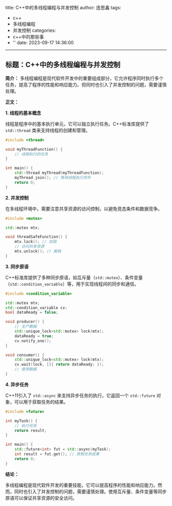 title: C++中的多线程编程与并发控制
author: 连思鑫
tags:
  - c++
  - 多线程编程
  - 并发控制
categories:
  - c++中的那些事
  - ''
date: 2023-09-17 14:36:00
---
## **标题：C++中的多线程编程与并发控制**

**简介：**
多线程编程是现代软件开发中的重要组成部分，它允许程序同时执行多个任务，提高了程序的性能和响应能力。但同时也引入了并发控制的问题，需要谨慎处理。

**正文：**

**1. 线程的基本概念**

线程是程序中的基本执行单元，它可以独立执行任务。C++标准库提供了 `std::thread` 类来支持线程的创建和管理。

```cpp
#include <thread>

void myThreadFunction() {
    // 线程执行的任务
}

int main() {
    std::thread myThread(myThreadFunction);
    myThread.join(); // 等待线程执行完毕
    return 0;
}
```

**2. 并发控制**

在多线程环境中，需要注意共享资源的访问控制，以避免竞态条件和数据竞争。

```cpp
#include <mutex>

std::mutex mtx;

void threadSafeFunction() {
    mtx.lock(); // 加锁
    // 访问共享资源
    mtx.unlock(); // 解锁
}
```

**3. 同步原语**

C++标准库提供了多种同步原语，如互斥量（`std::mutex`）、条件变量（`std::condition_variable`）等，用于实现线程间的同步和通信。

```cpp
#include <condition_variable>

std::mutex mtx;
std::condition_variable cv;
bool dataReady = false;

void producer() {
    // 生产数据
    std::unique_lock<std::mutex> lock(mtx);
    dataReady = true;
    cv.notify_one();
}

void consumer() {
    std::unique_lock<std::mutex> lock(mtx);
    cv.wait(lock, []{ return dataReady; });
    // 使用数据
}
```

**4. 异步任务**

C++11引入了 `std::async` 来支持异步任务的执行，它返回一个 `std::future` 对象，可以用于获取任务的结果。

```cpp
#include <future>

int myTask() {
    // 执行任务
    return result;
}

int main() {
    std::future<int> fut = std::async(myTask);
    int result = fut.get(); // 获取任务结果
    return 0;
}
```

**结论：**

多线程编程是现代软件开发的重要技能，它可以提高程序的性能和响应能力。然而，同时也引入了并发控制的问题，需要谨慎处理。使用互斥量、条件变量等同步原语可以保证共享资源的安全访问。